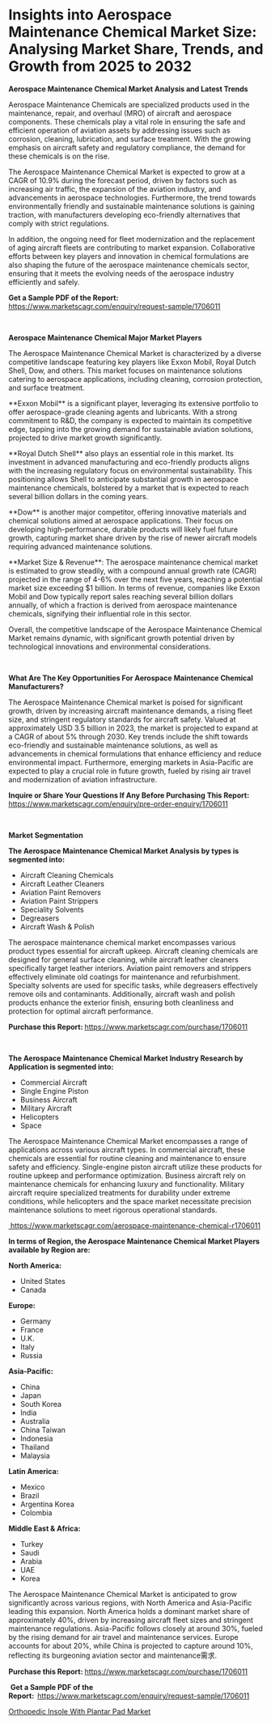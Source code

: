 <p><h1>Insights into Aerospace Maintenance Chemical Market Size: Analysing Market Share, Trends, and Growth from 2025 to 2032</h1></p><p><strong>Aerospace Maintenance Chemical Market Analysis and Latest Trends</strong></p>
<p><p>Aerospace Maintenance Chemicals are specialized products used in the maintenance, repair, and overhaul (MRO) of aircraft and aerospace components. These chemicals play a vital role in ensuring the safe and efficient operation of aviation assets by addressing issues such as corrosion, cleaning, lubrication, and surface treatment. With the growing emphasis on aircraft safety and regulatory compliance, the demand for these chemicals is on the rise.</p><p>The Aerospace Maintenance Chemical Market is expected to grow at a CAGR of 10.9% during the forecast period, driven by factors such as increasing air traffic, the expansion of the aviation industry, and advancements in aerospace technologies. Furthermore, the trend towards environmentally friendly and sustainable maintenance solutions is gaining traction, with manufacturers developing eco-friendly alternatives that comply with strict regulations.</p><p>In addition, the ongoing need for fleet modernization and the replacement of aging aircraft fleets are contributing to market expansion. Collaborative efforts between key players and innovation in chemical formulations are also shaping the future of the aerospace maintenance chemicals sector, ensuring that it meets the evolving needs of the aerospace industry efficiently and safely.</p></p>
<p><strong>Get a Sample PDF of the Report:&nbsp;</strong> <a href="https://www.marketscagr.com/enquiry/request-sample/1706011?utm_campaign=2476&utm_medium=2&utm_source=Github&utm_content=ia&utm_term=27032025&utm_id=aerospace-maintenance-chemical">https://www.marketscagr.com/enquiry/request-sample/1706011</a></p>
<p>&nbsp;</p>
<p><strong>Aerospace Maintenance Chemical Major Market Players</strong></p>
<p><p>The Aerospace Maintenance Chemical Market is characterized by a diverse competitive landscape featuring key players like Exxon Mobil, Royal Dutch Shell, Dow, and others. This market focuses on maintenance solutions catering to aerospace applications, including cleaning, corrosion protection, and surface treatment.</p><p>**Exxon Mobil** is a significant player, leveraging its extensive portfolio to offer aerospace-grade cleaning agents and lubricants. With a strong commitment to R&D, the company is expected to maintain its competitive edge, tapping into the growing demand for sustainable aviation solutions, projected to drive market growth significantly.</p><p>**Royal Dutch Shell** also plays an essential role in this market. Its investment in advanced manufacturing and eco-friendly products aligns with the increasing regulatory focus on environmental sustainability. This positioning allows Shell to anticipate substantial growth in aerospace maintenance chemicals, bolstered by a market that is expected to reach several billion dollars in the coming years.</p><p>**Dow** is another major competitor, offering innovative materials and chemical solutions aimed at aerospace applications. Their focus on developing high-performance, durable products will likely fuel future growth, capturing market share driven by the rise of newer aircraft models requiring advanced maintenance solutions.</p><p>**Market Size & Revenue**: The aerospace maintenance chemical market is estimated to grow steadily, with a compound annual growth rate (CAGR) projected in the range of 4-6% over the next five years, reaching a potential market size exceeding $1 billion. In terms of revenue, companies like Exxon Mobil and Dow typically report sales reaching several billion dollars annually, of which a fraction is derived from aerospace maintenance chemicals, signifying their influential role in this sector.</p><p>Overall, the competitive landscape of the Aerospace Maintenance Chemical Market remains dynamic, with significant growth potential driven by technological innovations and environmental considerations.</p></p>
<p>&nbsp;</p>
<p><strong>What Are The Key Opportunities For Aerospace Maintenance Chemical Manufacturers?</strong></p>
<p><p>The Aerospace Maintenance Chemical market is poised for significant growth, driven by increasing aircraft maintenance demands, a rising fleet size, and stringent regulatory standards for aircraft safety. Valued at approximately USD 3.5 billion in 2023, the market is projected to expand at a CAGR of about 5% through 2030. Key trends include the shift towards eco-friendly and sustainable maintenance solutions, as well as advancements in chemical formulations that enhance efficiency and reduce environmental impact. Furthermore, emerging markets in Asia-Pacific are expected to play a crucial role in future growth, fueled by rising air travel and modernization of aviation infrastructure.</p></p>
<p><strong>Inquire or Share Your Questions If Any Before Purchasing This Report:</strong> <a href="https://www.marketscagr.com/enquiry/pre-order-enquiry/1706011?utm_campaign=2476&utm_medium=2&utm_source=Github&utm_content=ia&utm_term=27032025&utm_id=aerospace-maintenance-chemical">https://www.marketscagr.com/enquiry/pre-order-enquiry/1706011</a></p>
<p>&nbsp;</p>
<p><strong>Market Segmentation</strong></p>
<p><strong>The Aerospace Maintenance Chemical Market Analysis by types is segmented into:</strong></p>
<p><ul><li>Aircraft Cleaning Chemicals</li><li>Aircraft Leather Cleaners</li><li>Aviation Paint Removers</li><li>Aviation Paint Strippers</li><li>Speciality Solvents</li><li>Degreasers</li><li>Aircraft Wash & Polish</li></ul></p>
<p><p>The aerospace maintenance chemical market encompasses various product types essential for aircraft upkeep. Aircraft cleaning chemicals are designed for general surface cleaning, while aircraft leather cleaners specifically target leather interiors. Aviation paint removers and strippers effectively eliminate old coatings for maintenance and refurbishment. Specialty solvents are used for specific tasks, while degreasers effectively remove oils and contaminants. Additionally, aircraft wash and polish products enhance the exterior finish, ensuring both cleanliness and protection for optimal aircraft performance.</p></p>
<p><strong>Purchase this Report:&nbsp;</strong><a href="https://www.marketscagr.com/purchase/1706011?utm_campaign=2476&utm_medium=2&utm_source=Github&utm_content=ia&utm_term=27032025&utm_id=aerospace-maintenance-chemical">https://www.marketscagr.com/purchase/1706011</a></p>
<p>&nbsp;</p>
<p><strong>The Aerospace Maintenance Chemical Market Industry Research by Application is segmented into:</strong></p>
<p><ul><li>Commercial Aircraft</li><li>Single Engine Piston</li><li>Business Aircraft</li><li>Military Aircraft</li><li>Helicopters</li><li>Space</li></ul></p>
<p><p>The Aerospace Maintenance Chemical Market encompasses a range of applications across various aircraft types. In commercial aircraft, these chemicals are essential for routine cleaning and maintenance to ensure safety and efficiency. Single-engine piston aircraft utilize these products for routine upkeep and performance optimization. Business aircraft rely on maintenance chemicals for enhancing luxury and functionality. Military aircraft require specialized treatments for durability under extreme conditions, while helicopters and the space market necessitate precision maintenance solutions to meet rigorous operational standards.</p></p>
<p><a href="https://www.marketscagr.com/aerospace-maintenance-chemical-r1706011?utm_campaign=2476&utm_medium=2&utm_source=Github&utm_content=ia&utm_term=27032025&utm_id=aerospace-maintenance-chemical">&nbsp;https://www.marketscagr.com/aerospace-maintenance-chemical-r1706011</a></p>
<p><strong>In terms of Region, the Aerospace Maintenance Chemical Market Players available by Region are:</strong></p>
<p>
    <p> <strong> North America: </strong>
        <ul>
            <li>United States</li>
            <li>Canada</li>
        </ul>
        </p> 
    <p> <strong> Europe: </strong>
        <ul>
            <li>Germany</li>
            <li>France</li>
            <li>U.K.</li>
            <li>Italy</li>
            <li>Russia</li>
        </ul>
        </p> 
    <p> <strong> Asia-Pacific: </strong>
        <ul>
            <li>China</li>
            <li>Japan</li>
            <li>South Korea</li>
            <li>India</li>
            <li>Australia</li>
            <li>China Taiwan</li>
            <li>Indonesia</li>
            <li>Thailand</li>
            <li>Malaysia</li>
        </ul>
        </p> 
    <p> <strong> Latin America: </strong>
        <ul>
            <li>Mexico</li>
            <li>Brazil</li>
            <li>Argentina Korea</li>
            <li>Colombia</li>
        </ul>
        </p> 
    <p> <strong> Middle East & Africa: </strong>
        <ul>
            <li>Turkey</li>
            <li>Saudi</li>
            <li>Arabia</li>
            <li>UAE</li>
            <li>Korea</li>
        </ul>
    </p>
    </p>
<p><p>The Aerospace Maintenance Chemical Market is anticipated to grow significantly across various regions, with North America and Asia-Pacific leading this expansion. North America holds a dominant market share of approximately 40%, driven by increasing aircraft fleet sizes and stringent maintenance regulations. Asia-Pacific follows closely at around 30%, fueled by the rising demand for air travel and maintenance services. Europe accounts for about 20%, while China is projected to capture around 10%, reflecting its burgeoning aviation sector and maintenance需求.</p></p>
<p><strong>Purchase this Report: </strong><a href="https://www.marketscagr.com/purchase/1706011?utm_campaign=2476&utm_medium=2&utm_source=Github&utm_content=ia&utm_term=27032025&utm_id=aerospace-maintenance-chemical">https://www.marketscagr.com/purchase/1706011</a></p>
<p>&nbsp;<strong>Get a Sample PDF of the Report:&nbsp;&nbsp;</strong><a href="https://www.marketscagr.com/enquiry/request-sample/1706011?utm_campaign=2476&utm_medium=2&utm_source=Github&utm_content=ia&utm_term=27032025&utm_id=aerospace-maintenance-chemical">https://www.marketscagr.com/enquiry/request-sample/1706011</a></p>
<p><strong></strong></p>
<p><p><a href="https://github.com/negrocybul4w/Market-Research-Report-List-1/blob/main/orthopedic-insole-with-plantar-pad-market.md?utm_campaign=2476&utm_medium=2&utm_source=Github&utm_content=ia&utm_term=27032025&utm_id=aerospace-maintenance-chemical">Orthopedic Insole With Plantar Pad Market</a></p></p>
